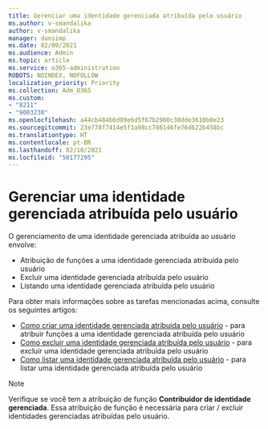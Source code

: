 ```yaml
---
title: Gerenciar uma identidade gerenciada atribuída pelo usuário
ms.author: v-smandalika
author: v-smandalika
manager: dansimp
ms.date: 02/09/2021
ms.audience: Admin
ms.topic: article
ms.service: o365-administration
ROBOTS: NOINDEX, NOFOLLOW
localization_priority: Priority
ms.collection: Adm_O365
ms.custom:
- "8211"
- "9003230"
ms.openlocfilehash: a44cb484b6d89e6d5f67b2900c38dde3610b0e23
ms.sourcegitcommit: 23e778f7414e5f1a98cc786146fe76d622b458bc
ms.translationtype: HT
ms.contentlocale: pt-BR
ms.lasthandoff: 02/10/2021
ms.locfileid: "50177295"
---
```

# <a name="manage-a-user-assigned-managed-identity"></a>Gerenciar uma identidade gerenciada atribuída pelo usuário

O gerenciamento de uma identidade gerenciada atribuída ao usuário envolve:

- Atribuição de funções a uma identidade gerenciada atribuída pelo usuário
- Excluir uma identidade gerenciada atribuída pelo usuário
- Listando uma identidade gerenciada atribuída pelo usuário

Para obter mais informações sobre as tarefas mencionadas acima, consulte os seguintes artigos:

- [Como criar uma identidade gerenciada atribuída pelo usuário](https://docs.microsoft.com/azure/active-directory/managed-identities-azure-resources/how-to-manage-ua-identity-portal) - para atribuir funções a uma identidade gerenciada atribuída pelo usuário
- [Como excluir uma identidade gerenciada atribuída pelo usuário](https://docs.microsoft.com/azure/active-directory/managed-identities-azure-resources/how-to-manage-ua-identity-portal) - para excluir uma identidade gerenciada atribuída pelo usuário
- [Como listar uma identidade gerenciada atribuída pelo usuário](https://docs.microsoft.com/azure/active-directory/managed-identities-azure-resources/how-to-manage-ua-identity-portal) - para listar uma identidade gerenciada atribuída pelo usuário

> [!NOTE]
> Verifique se você tem a atribuição de função **Contribuidor de identidade gerenciada**. Essa atribuição de função é necessária para criar / excluir identidades gerenciadas atribuídas pelo usuário.
